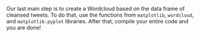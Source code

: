 <!--title={Displaying Word Cloud}-->

Our last main step is to create a Wordcloud based on the data frame of cleansed tweets. To do that, use the functions from `matplotlib`, `wordcloud`, and `matplotlib.pyplot` libraries. After that, compile your entire code and you are done!
